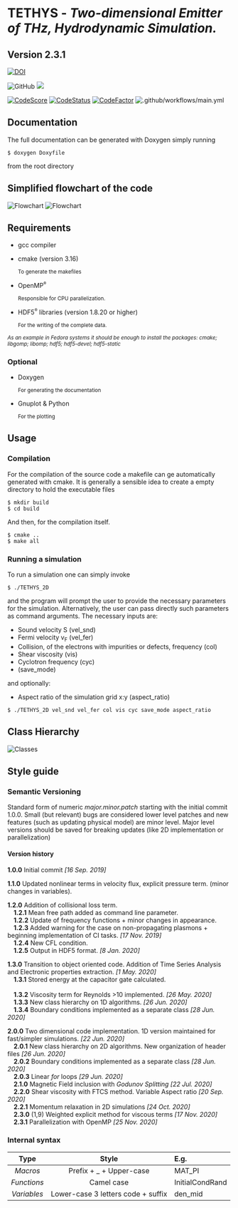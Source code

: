 # TETHYS - *Two-dimensional Emitter of THz, Hydrodynamic Simulation.*
## Version 2.3.1

[![DOI](https://zenodo.org/badge/208904575.svg)](https://zenodo.org/badge/latestdoi/208904575)

![GitHub](https://img.shields.io/github/license/pcosme/TETHYS-Graphene-Hydrodynamic-Simulation)
![](https://img.shields.io/github/languages/top/pcosme/TETHYS-Graphene-Hydrodynamic-Simulation)

[![CodeScore](https://www.code-inspector.com/project/1694/score/svg)](https://www.code-inspector.com/project/1694/score/svg)
[![CodeStatus](https://www.code-inspector.com/project/1694/status/svg)](https://www.code-inspector.com/project/1694/status/svg)
[![CodeFactor](https://www.codefactor.io/repository/github/pcosme/tethys-graphene-hydrodynamic-simulation/badge?s=13e31a6a03d6b485a3f259a2e963d8584e2b0054)](https://www.codefactor.io/repository/github/pcosme/tethys-graphene-hydrodynamic-simulation)
![.github/workflows/main.yml](https://github.com/pcosme/TETHYS-Graphene-Hydrodynamic-Simulation/workflows/.github/workflows/main.yml/badge.svg)


## Documentation


The full documentation can be generated with Doxygen simply running 
```console
$ doxygen Doxyfile
```
from the root directory

<!--- ## Richtmyer method implementation --->
<!--- Repository for the elaboration of the hydrodynamic model simulation. --->
<!--- Implemented for in 1D+1 and 2D+1 for density and velocity fields. --->

## Simplified flowchart of the code

![Flowchart](./images/FlowchartTETHYS_2D.png)
![Flowchart](./images/FlowchartTETHYS_ELEC_2D.png)

## Requirements 

* gcc compiler 

* cmake (version 3.16)

  <small>To generate the makefiles</small>

* OpenMP<sup><small>&reg;</small></sup>

  <small>Responsible for CPU parallelization.</small>

* HDF5<sup><small>&reg;</small></sup> libraries (version 1.8.20 or higher) 

  <small>For the writing of the complete data.</small>
  
_<small>As an example in Fedora systems it should be enough to install the packages: cmake; libgomp; libomp; hdf5; hdf5-devel; hdf5-static </small>_
  
  

### Optional 

* Doxygen 

  <small>For generating the documentation</small>

* Gnuplot & Python

  <small>For the plotting</small>
  
## Usage   
### Compilation
For the compilation of the source code a makefile can ge automatically generated with cmake. It is generally a sensible idea to create a empty directory to hold the executable files

```console
$ mkdir build
$ cd build
```
And then, for the compilation itself. 
```console
$ cmake ..
$ make all
```

### Running a simulation

To run a simulation one can simply invoke
```console
$ ./TETHYS_2D 
```
and the program will prompt the user to provide the necessary parameters for the simulation. Alternatively, the user can pass directly such parameters as command arguments.
The necessary inputs are:
* Sound velocity S (vel_snd)
* Fermi velocity v<sub>F</sub> (vel_fer)
* Collision, of the electrons with impurities or defects, frequency (col)
* Shear viscosity (vis)
* Cyclotron frequency (cyc)
* (save_mode)

and optionally:  

* Aspect ratio of the simulation grid x:y (aspect_ratio)
```console
$ ./TETHYS_2D vel_snd vel_fer col vis cyc save_mode aspect_ratio
```


## Class Hierarchy

![Classes](./images/UML_Class_Diagram.png)

## Style guide

### Semantic Versioning

Standard form of numeric *major.minor.patch* starting with the initial commit 1.0.0. Small (but relevant) bugs are considered lower level patches and new features (such as updating physical model) are minor level. Major level versions should be saved for breaking updates (like 2D implementation or parallelization)

#### Version history
**1.0.0** Initial commit *[16 Sep. 2019]*

**1.1.0** Updated nonlinear terms in velocity flux, explicit pressure term. (minor changes in variables).

**1.2.0** Addition of collisional loss term.
  <br>&emsp;**1.2.1** Mean free path added as command line parameter. 
  <br>&emsp;**1.2.2** Update of frequency functions + minor changes in appearance. 
  <br>&emsp;**1.2.3** Added warning for the case on non-propagating plasmons + beginning implementation of CI tasks. *[17 Nov. 2019]*
  <br>&emsp;**1.2.4** New CFL condition.
  <br>&emsp;**1.2.5** Output in HDF5 format. *[8 Jan. 2020]*
  
**1.3.0** Transition to object oriented code. Addition of Time Series Analysis and Electronic properties extraction. *[1 May. 2020]*
  <br>&emsp;**1.3.1** Stored energy at the capacitor gate calculated.  
  <br>&emsp;**1.3.2** Viscosity term for Reynolds >10 implemented. *[26 May. 2020]*
  <br>&emsp;**1.3.3** New class hierarchy on 1D algorithms. *[26 Jun. 2020]*
  <br>&emsp;**1.3.4** Boundary conditions implemented as a separate class *[28 Jun. 2020]*

**2.0.0** Two dimensional code implementation. 1D version maintained for fast/simpler simulations. *[22 Jun. 2020]* 
  <br>&emsp;**2.0.1** New class hierarchy on 2D algorithms. New organization of header files *[26 Jun. 2020]*
  <br>&emsp;**2.0.2** Boundary conditions implemented as a separate class *[28 Jun. 2020]*
  <br>&emsp;**2.0.3** Linear _for_ loops *[29 Jun. 2020]*
  <br>&emsp;**2.1.0** Magnetic Field inclusion with _Godunov Splitting_ *[22 Jul. 2020]* 
  <br>&emsp;**2.2.0** Shear viscosity with FTCS method. Variable Aspect ratio  *[20 Sep. 2020]*
  <br>&emsp;**2.2.1** Momentum relaxation in 2D simulations *[24 Oct. 2020]*
  <br>&emsp;**2.3.0** (1,9) Weighted explicit method for viscous terms *[17 Nov. 2020]*
  <br>&emsp;**2.3.1** Parallelization with OpenMP  *[25 Nov. 2020]*
### Internal syntax

| Type            | Style                                 | E.g.              |
| :-------------: |:-------------:                        | :-----            |
| *Macros*          | Prefix + _ + Upper-case                | MAT_PI            |
| *Functions*       | Camel case                            | InitialCondRand   |
| *Variables*       | Lower-case 3 letters code + suffix     | den_mid           |

